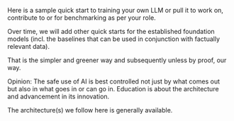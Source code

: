 Here is a sample quick start to training your own LLM or pull it to work on, contribute to or for benchmarking as 
per your role.

Over time, we will add other quick starts for the established foundation models (incl. the baselines that can be used in conjunction with factually relevant data). 

That is the simpler and greener way and subsequently unless by proof, our way.


Opinion:
The safe use of AI is best controlled not just by what comes out but also in what goes in or can go in.
Education is about the architecture and advancement in its innovation. 

The architecture(s) we follow here is generally available. 
